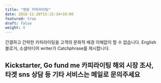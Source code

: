 ```yaml
---
title: "영문 카피라이팅"
date: 2018-11-28T15:15:34+10:00
featured: true
draft: false
weight: 4
---
```


간결하고 간략한 카피라이팅을 고객의 문화적 배경 이해없이 할 수 없습니다. English 블로거, 소셜미디어 writer가 Catchphrase를 제시합니다.  


## Kickstarter, Go fund me 카피라이팅 해외 시장 조사, 타겟 sns 상담 등 기타 서비스는 메일로 문의주세요
